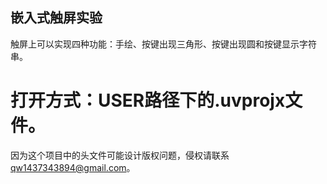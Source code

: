 ## 嵌入式触屏实验
触屏上可以实现四种功能：手绘、按键出现三角形、按键出现圆和按键显示字符串。  
# 打开方式：USER路径下的.uvprojx文件。
因为这个项目中的头文件可能设计版权问题，侵权请联系 qw1437343894@gmail.com。  
